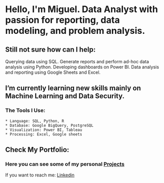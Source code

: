 # Hello, I'm Miguel. Data Analyst with passion for reporting, data modeling, and problem analysis.
## Still not sure how can I help:
  Querying data using SQL.
  Generate reports and perform ad-hoc data analysis using Python.
  Developing dashboards on Power BI.
  Data analysis and reporting using Google Sheets and Excel.

## I’m currently learning new skills mainly on Machine Learning and Data Security.
### The Tools I Use:
    * Language: SQL, Python, R
    * Database: Google BigQuery, PostgreSQL
    * Visualization: Power BI, Tableau
    * Processing: Excel, Google sheets

## Check My Portfolio:
### Here you can see some of my personal [Projects](https://mgruizdev.github.io/)

If you want to reach me: [Linkedin](https://www.linkedin.com/in/miguel-gomez-017579156/)
